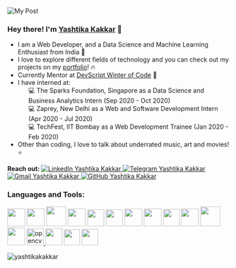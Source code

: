 ![My Post](https://user-images.githubusercontent.com/43854410/98590461-dbcde300-22f4-11eb-9bde-20210f7b9e48.png)

<!--<img align='right' src="https://github.com/yashtikakakkar/yashtikakakkar/blob/master/mygif.gif?raw=true" width='255'>-->

<p align='left'>
<h3><b> Hey there! I'm <a href="https://yashtikakakkar.github.io/">Yashtika Kakkar</a> 🌼 </h3></b>

<ul>
<li> I am a Web Developer, and a Data Science and Machine Learning Enthusiast from India 🚀
<li> I love to explore different fields of technology and you can check out my projects on my <a href="https://yashtikakakkar.github.io/">portfolio</a>! 🔥
 <li> Currently Mentor at <a href="https://devscript.tech/woc/">DevScript Winter of Code</a> 💯
<li> I have interned at:
 <ul>
  💻 The Sparks Foundation, Singapore as a Data Science and Business Analytics Intern (Sep 2020 - Oct 2020) <br>
  💻 Zaprey, New Delhi as a Web and Software Development Intern (Apr 2020 - Jul 2020) <br>
  💻 TechFest, IIT Bombay as a Web Development Trainee (Jan 2020 - Feb 2020) <br>
 </ul>
<li> Other than coding, I love to talk about underrated music, art and movies! ⭐ </ul>
</p>
 
<p> <b> Reach out: </b> 
    <a href="https://www.linkedin.com/in/yashtika-kakkar/">
        <img src="https://img.shields.io/badge/LinkedIn--_.svg?style=social&logo=linkedin" alt="LinkedIn Yashtika Kakkar">
    </a>
    <a href="https://t.me/yashtika">
        <img src="https://img.shields.io/badge/telegram--_.svg?style=social&logo=telegram" alt="Telegram Yashtika Kakkar">
    </a>
    <a href="mailto:yashtika2000@gmail.com">
        <img src="https://img.shields.io/badge/gmail--_.svg?style=social&logo=gmail" alt="Gmail Yashtika Kakkar">
    </a>
    <a href="https://github.com/yashtikakakkar">
        <img src="https://img.shields.io/github/followers/yashtikakakkar.svg?label=GitHub&style=social" alt="GitHub Yashtika Kakkar">
    </a>  </p>
    
<h3 align="left">Languages and Tools:</h3>
<p align="left"> 
<img height="40px" width="40px"  src="https://img.icons8.com/color/48/4a90e2/c-programming.png"/>
<img height="40px" width="40px" src="https://img.icons8.com/color/100/000000/c-plus-plus-logo.png"/>
<img height="45px" width="45px" src="https://img.icons8.com/color/100/000000/java-coffee-cup-logo.png"/>
<img height="40px" width="40px" src="https://img.icons8.com/color/100/000000/python.png"/>
<img height="38px" width="38px" src="https://img.icons8.com/color/100/000000/html-5.png"/>
<img height="38px" width="38px" src="https://img.icons8.com/color/100/000000/css3.png"/>
<img height="40px" width="40px" src="https://img.icons8.com/color/32/000000/sass.png"/>
<img height="40px" width="40px" src="https://img.icons8.com/color/100/000000/bootstrap.png"/>
<img height="39px" width="37px" src="https://img.icons8.com/color/96/000000/javascript.png"/>
<img height="40px" width="40px" src="https://img.icons8.com/color/64/000000/react-native.png"/>
<img height="45px" width="45px" src="https://img.icons8.com/ios/100/000000/mysql-logo.png"/>
<img height="40px" width="40px" src="https://img.icons8.com/color/48/000000/tensorflow.png"/>
<a href="https://opencv.org/" target="_blank"> <img height="38px" width="38px" src="https://www.vectorlogo.zone/logos/opencv/opencv-icon.svg" alt="opencv" width="40" height="40"/> </a>    
<img height="38px" width="38px" src="https://img.icons8.com/nolan/100/visual-studio-code-2019.png"/>
<img height="36px" width="36px" src="https://colab.research.google.com/img/colab_favicon_256px.png">
<img height="37px" width="37px" src="https://upload.wikimedia.org/wikipedia/commons/thumb/3/38/Jupyter_logo.svg/1200px-Jupyter_logo.svg.png">
</p>
    
<p><img align="center" src="https://github-readme-stats.vercel.app/api?username=yashtikakakkar&show_icons=true&locale=en&theme=dracula&hide=issues&count_private=true" alt="yashtikakakkar" /></p>

